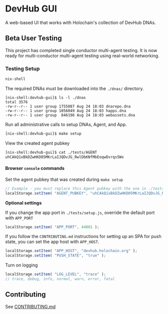 
# DevHub GUI
A web-based UI that works with Holochain's collection of DevHub DNAs.

## Beta User Testing
This project has completed single conductor multi-agent testing.  It is now ready for
multi-conductor multi-agent testing using real-world networking.

### Testing Setup

```bash
nix-shell
```

The required DNAs must be downloaded into the `./dnas/` directory.
```
[nix-shell:devhub-gui]$ ls -l ./dnas
total 3576
-rw-r--r-- 1 user group 1755087 Aug 24 18:03 dnarepo.dna
-rw-r--r-- 1 user group 1056049 Aug 24 18:03 happs.dna
-rw-r--r-- 1 user group  846196 Aug 24 18:03 webassets.dna
```

Run all administrative calls to setup DNAs, Agent, and App.
```bash
[nix-shell:devhub-gui]$ make setup
```

View the created agent pubkey
```bash
[nix-shell:devhub-gui]$ cat ./tests/AGENT
uhCAkQ1xBkDZwHKD05MKrLaIJQDvJG_RwlDbKNfMbEoqwDvrqs5Wx
```

#### Browser `console` commands

Set the agent pubkey that was created during `make setup`
```javascript
// Example - you must replace this Agent pubkey with the one in ./tests/AGENT
localStorage.setItem( "AGENT_PUBKEY", "uhCAkQ1xBkDZwHKD05MKrLaIJQDvJG_RwlDbKNfMbEoqwDvrqs5Wx" );
```

**Optional settings**

If you change the app port in `./tests/setup.js`, override the default port with `APP_PORT`
```javascript
localStorage.setItem( "APP_PORT", 44001 );
```

If you follow the `CONTRIBUTING.md` instructions for setting up an SPA for push state, you can set the app host with `APP_HOST`.
```javascript
localStorage.setItem( "APP_HOST", "devhub.holochain.org" );
localStorage.setItem( "PUSH_STATE", "true" );
```

Turn on logging
```javascript
localStorage.setItem( "LOG_LEVEL", "trace" );
// trace, debug, info, normal, warn, error, fatal
```

## Contributing

See [CONTRIBUTING.md](./CONTRIBUTING.md)
